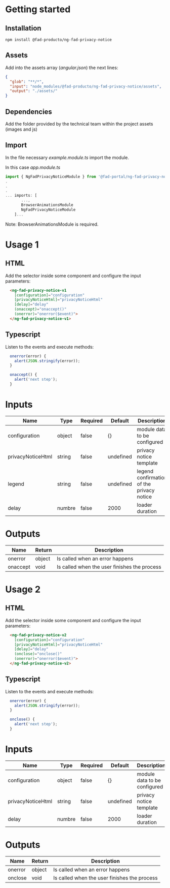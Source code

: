 # Getting started

## Installation

```
npm install @fad-producto/ng-fad-privacy-notice
```

## Assets
Add into the assets array (*angular.json*) the next lines:
``` json
{
  "glob": "**/*",
  "input": "node_modules/@fad-producto/ng-fad-privacy-notice/assets",
  "output": "./assets/"
}
```

## Dependencies

Add the folder provided by the technical team within the project assets (images and js)


## Import

In the file necessary *example.module.ts* import the module.

In this case  *app.module.ts*

``` ts
import { NgFadPrivacyNoticeModule } from '@fad-portal/ng-fad-privacy-notice';
.
.
.
... imports: [
       ...,
       BrowserAnimationsModule 
       NgFadPrivacyNoticeModule
    ]...
```

Note: BrowserAnimationsModule is required.

# Usage 1

## HTML


Add the selector inside some component and configure the input parameters:


``` html
  <ng-fad-privacy-notice-v1
    [configuration]="configuration"
    [privacyNoticeHtml]="privacyNoticeHtml"
    [delay]="delay"
    (onaccept)="onaccept()"
    (onerror)="onerror($event)">
  </ng-fad-privacy-notice-v1>
```

## Typescript 

Listen to the events and execute methods:

``` ts
  onerror(error) {
    alert(JSON.stringify(error));
  }

  onaccept() {
    alert('next step');
  }
```


# Inputs

| Name              | Type    |  Required  | Default      | Description                                |
| ----------------- | ------- | -----------| ------------ | ------------------------------------------ |
| configuration     | object  |  false     |  {}          |  module data to be configured              |
| privacyNoticeHtml | string  |  false     |  undefined   |  privacy notice template                   |
| legend            | string  |  false     |  undefined   |  legend confirmation of the privacy notice |
| delay             | numbre  |  false     |  2000        |  loader duration                           |


# Outputs

| Name              | Return  | Description                                                    |
| ----------------- | ------- | -------------------------------------------------------------- |
| onerror           | object  | Is called when an error happens                                |
| onaccept          | void    | Is called when the user finishes the process                   |



# Usage 2

## HTML


Add the selector inside some component and configure the input parameters:


``` html
  <ng-fad-privacy-notice-v2
    [configuration]="configuration"
    [privacyNoticeHtml]="privacyNoticeHtml"
    [delay]="delay"
    (onclose)="onclose()"
    (onerror)="onerror($event)">
  </ng-fad-privacy-notice-v2>
```

## Typescript 

Listen to the events and execute methods:

``` ts
  onerror(error) {
    alert(JSON.stringify(error));
  }

  onclose() {
    alert('next step');
  }
```


# Inputs

| Name              | Type    |  Required  | Default      | Description                                |
| ----------------- | ------- | -----------| ------------ | ------------------------------------------ |
| configuration     | object  |  false     |  {}          |  module data to be configured              |
| privacyNoticeHtml | string  |  false     |  undefined   |  privacy notice template                   |
| delay             | numbre  |  false     |  2000        |  loader duration                           |


# Outputs

| Name              | Return  | Description                                                    |
| ----------------- | ------- | -------------------------------------------------------------- |
| onerror           | object  | Is called when an error happens                                |
| onclose           | void    | Is called when the user finishes the process                   |
